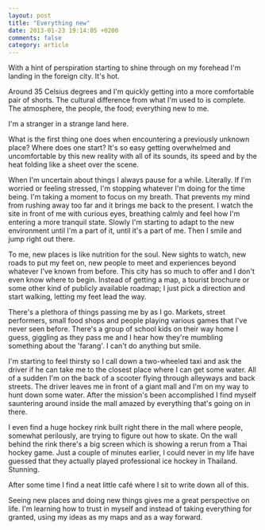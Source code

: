 ```yaml
---
layout: post
title: "Everything new"
date: 2013-01-23 19:14:05 +0200
comments: false
category: article
---
```


With a hint of perspiration starting to shine through on my forehead I'm landing in the foreign city. It's hot.

Around 35 Celsius degrees and I'm quickly getting into a more comfortable pair of shorts. The cultural difference from what I'm used to is complete. The atmosphere, the people, the food; everything new to me. 

I'm a stranger in a strange land here. 

What is the first thing one does when encountering a previously unknown place? Where does one start? It's so easy getting overwhelmed and uncomfortable by this new reality with all of its sounds, its speed and by the heat folding like a sheet over the scene.

When I'm uncertain about things I always pause for a while. Literally. If I'm worried or feeling stressed, I'm stopping whatever I'm doing for the time being. I'm taking a moment to focus on my breath. That prevents my mind from rushing away too far and it brings me back to the present. I watch the site in front of me with curious eyes, breathing calmly and feel how I'm entering a more tranquil state. Slowly I'm starting to adapt to the new environment until I'm a part of it, until it's a part of me. Then I smile and jump right out there.

To me, new places is like nutrition for the soul. New sights to watch, new roads to put my feet on, new people to meet and experiences beyond whatever I've known from before. This city has so much to offer and I don't even know where to begin. Instead of getting a map, a tourist brochure or some other kind of publicly available roadmap; I just pick a direction and start walking, letting my feet lead the way. 

There's a plethora of things passing me by as I go. Markets, street performers, small food shops and people playing various games that I've never seen before. There's a group of school kids on their way home I guess, giggling as they pass me and I hear how they're mumbling something about the 'farang'. I can't do anything but smile.

I'm starting to feel thirsty so I call down a two-wheeled taxi and ask the driver if he can take me to the closest place where I can get some water. All of a sudden I'm on the back of a scooter flying through alleyways and back streets. The driver leaves me in front of a giant mall and I'm on my way to hunt down some water. After the mission's been accomplished I find myself sauntering around inside the mall amazed by everything that's going on in there. 

I even find a huge hockey rink built right there in the mall where people, somewhat perilously, are trying to figure out how to skate. On the wall behind the rink there's a big screen which is showing a rerun from a Thai hockey game. Just a couple of minutes earlier, I could never in my life have guessed that they actually played professional ice hockey in Thailand. Stunning.

After some time I find a neat little café where I sit to write down all of this. 

Seeing new places and doing new things gives me a great perspective on life. I'm learning how to trust in myself and instead of taking everything for granted, using my ideas as my maps and as a way forward.
